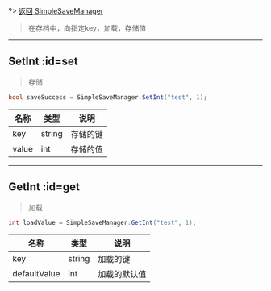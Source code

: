 ?> [返回 SimpleSaveManager](md/scripts/Simple/SimpleSaveManager.md?id=setget)

> 在存档中，向指定key，加载，存储值

--------------------------------

## SetInt :id=set

> 存储

```csharp
bool saveSuccess = SimpleSaveManager.SetInt("test", 1);
```

名称 | 类型 | 说明
-------- | -----| -----
key | string | 存储的键
value | int | 存储的值

--------------------------------

## GetInt :id=get

> 加载

```csharp
int loadValue = SimpleSaveManager.GetInt("test", 1);
```

名称 | 类型 | 说明
-------- | -----| -----
key | string | 加载的键
defaultValue | int | 加载的默认值

